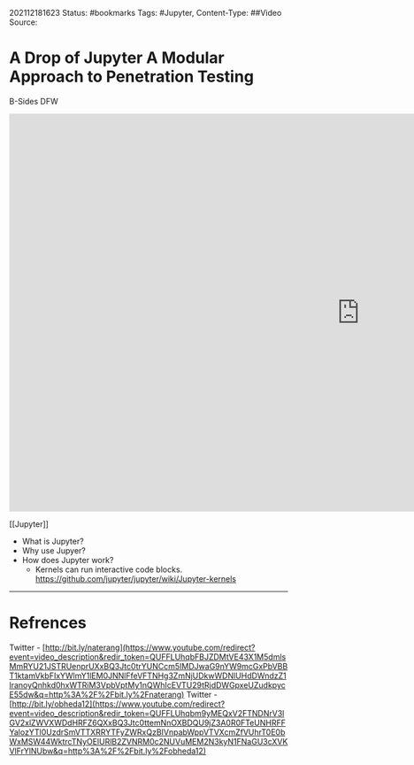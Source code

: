 202112181623
Status: #bookmarks
Tags: #Jupyter,
Content-Type: ##Video
Source: 

# A Drop of Jupyter A Modular Approach to Penetration Testing
B-Sides DFW

<iframe width="1266" height="719" src="https://www.youtube.com/embed/LTNKMA65BtI" title="YouTube video player" frameborder="0" allow="accelerometer; autoplay; clipboard-write; encrypted-media; gyroscope; picture-in-picture" allowfullscreen></iframe>

[[Jupyter]]
- What is Jupyter?
- Why use Jupyer?
- How does Jupyter work?
	- Kernels can run interactive code blocks. https://github.com/jupyter/jupyter/wiki/Jupyter-kernels
---
# Refrences

Twitter - [http://bit.ly/naterang](https://www.youtube.com/redirect?event=video_description&redir_token=QUFFLUhqbFBJZDMtVE43X1M5dmlsMmRYU21JSTRUenprUXxBQ3Jtc0trYUNCcm5IMDJwaG9nYW9mcGxPbVBBT1ktamVkbFIxYWlmY1lEM0JNNlFfeVFTNHg3ZmNjUDkwWDNlUHdDWndzZ1lranoyQnhkd0hxWTRiM3VpbVptMy1nQWhIcEVTU29tRjdDWGpxeUZudkpycE55dw&q=http%3A%2F%2Fbit.ly%2Fnaterang) Twitter - [http://bit.ly/obheda12](https://www.youtube.com/redirect?event=video_description&redir_token=QUFFLUhqbm9yMEQxV2FTNDNrV3lGV2xlZWVXWDdHRFZ6QXxBQ3Jtc0ttemNnOXBDQU9jZ3A0R0FTeUNHRFFYalozYTl0UzdrSmVTTXRRYTFyZWRxQzBIVnpabWppVTVXcmZfVUhrT0E0bWxMSW44WktrcTNyOElURlB2ZVNRM0c2NUVuMEM2N3kyN1FNaGU3cXVKVlFrYlNUbw&q=http%3A%2F%2Fbit.ly%2Fobheda12)